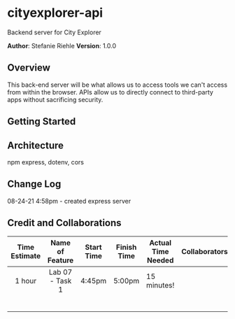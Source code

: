 # cityexplorer-api
Backend server for City Explorer

**Author**: Stefanie Riehle
**Version**: 1.0.0 

## Overview
This back-end server will be what allows us to access tools we can't access from within the browser. APIs allow us to directly connect to third-party apps without sacrificing security.

## Getting Started
<!-- What are the steps that a user must take in order to build this app on their own machine and get it running? -->

## Architecture
npm express, dotenv, cors

## Change Log
08-24-21 4:58pm - created express server

## Credit and Collaborations

| Time Estimate | Name of Feature | Start Time | Finish Time | Actual Time Needed | Collaborators |
|:-------------:|:---------------:|------------|-------------|--------------------|---------------|
| 1 hour        | Lab 07 - Task 1 | 4:45pm     | 5:00pm      | 15 minutes!        |               |
|  |  |  |  |  |  |
|  |  |  |  |  |  |
|  |  |  |  |  |  |
|  |  |  |  |  |  |
|  |  |  |  |  |  |
|  |  |  |  |  |  |


